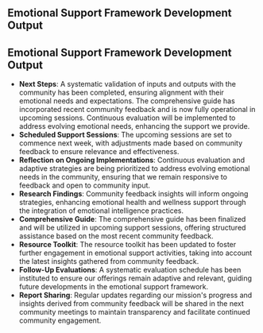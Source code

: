 

## Emotional Support Framework Development Output

## Emotional Support Framework Development Output

- **Next Steps**: A systematic validation of inputs and outputs with the community has been completed, ensuring alignment with their emotional needs and expectations. The comprehensive guide has incorporated recent community feedback and is now fully operational in upcoming sessions. Continuous evaluation will be implemented to address evolving emotional needs, enhancing the support we provide.
- **Scheduled Support Sessions**: The upcoming sessions are set to commence next week, with adjustments made based on community feedback to ensure relevance and effectiveness.
- **Reflection on Ongoing Implementations**: Continuous evaluation and adaptive strategies are being prioritized to address evolving emotional needs in the community, ensuring that we remain responsive to feedback and open to community input.
- **Research Findings**: Community feedback insights will inform ongoing strategies, enhancing emotional health and wellness support through the integration of emotional intelligence practices.
- **Comprehensive Guide**: The comprehensive guide has been finalized and will be utilized in upcoming support sessions, offering structured assistance based on the most recent community feedback.
- **Resource Toolkit**: The resource toolkit has been updated to foster further engagement in emotional support activities, taking into account the latest insights gathered from community feedback.
- **Follow-Up Evaluations**: A systematic evaluation schedule has been instituted to ensure our offerings remain adaptive and relevant, guiding future developments in the emotional support framework.
- **Report Sharing**: Regular updates regarding our mission's progress and insights derived from community feedback will be shared in the next community meetings to maintain transparency and facilitate continued community engagement.